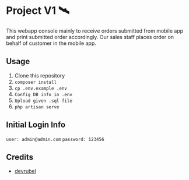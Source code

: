 # Project V1 🛰

This webapp console mainly to receive orders submitted from mobile app and print submitted order accordingly. 
Our sales staff places order on behalf of customer in the mobile app.

## Usage

1. Clone this repository
2. `composer install`
3. `cp .env.example .env`
4. `Config DB info in .env`
5. `Upload given .sql file`
6. `php artisan serve`

## Initial Login Info

`user: admin@admin.com`
`password: 123456`

## Credits

- [devrubel](https://github.com/dev-rubel)
